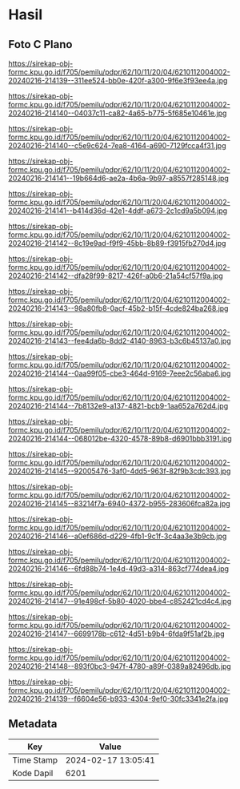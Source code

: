 # Hasil

## Foto C Plano

https://sirekap-obj-formc.kpu.go.id/f705/pemilu/pdpr/62/10/11/20/04/6210112004002-20240216-214139--311ee524-bb0e-420f-a300-9f6e3f93ee4a.jpg

https://sirekap-obj-formc.kpu.go.id/f705/pemilu/pdpr/62/10/11/20/04/6210112004002-20240216-214140--04037c11-ca82-4a65-b775-5f685e10461e.jpg

https://sirekap-obj-formc.kpu.go.id/f705/pemilu/pdpr/62/10/11/20/04/6210112004002-20240216-214140--c5e9c624-7ea8-4164-a690-7129fcca4f31.jpg

https://sirekap-obj-formc.kpu.go.id/f705/pemilu/pdpr/62/10/11/20/04/6210112004002-20240216-214141--19b664d6-ae2a-4b6a-9b97-a8557f285148.jpg

https://sirekap-obj-formc.kpu.go.id/f705/pemilu/pdpr/62/10/11/20/04/6210112004002-20240216-214141--b414d36d-42e1-4ddf-a673-2c1cd9a5b094.jpg

https://sirekap-obj-formc.kpu.go.id/f705/pemilu/pdpr/62/10/11/20/04/6210112004002-20240216-214142--8c19e9ad-f9f9-45bb-8b89-f3915fb270d4.jpg

https://sirekap-obj-formc.kpu.go.id/f705/pemilu/pdpr/62/10/11/20/04/6210112004002-20240216-214142--dfa28f99-8217-426f-a0b6-21a54cf57f9a.jpg

https://sirekap-obj-formc.kpu.go.id/f705/pemilu/pdpr/62/10/11/20/04/6210112004002-20240216-214143--98a80fb8-0acf-45b2-b15f-4cde824ba268.jpg

https://sirekap-obj-formc.kpu.go.id/f705/pemilu/pdpr/62/10/11/20/04/6210112004002-20240216-214143--fee4da6b-8dd2-4140-8963-b3c6b45137a0.jpg

https://sirekap-obj-formc.kpu.go.id/f705/pemilu/pdpr/62/10/11/20/04/6210112004002-20240216-214144--0aa99f05-cbe3-464d-9169-7eee2c56aba6.jpg

https://sirekap-obj-formc.kpu.go.id/f705/pemilu/pdpr/62/10/11/20/04/6210112004002-20240216-214144--7b8132e9-a137-4821-bcb9-1aa652a762d4.jpg

https://sirekap-obj-formc.kpu.go.id/f705/pemilu/pdpr/62/10/11/20/04/6210112004002-20240216-214144--068012be-4320-4578-89b8-d6901bbb3191.jpg

https://sirekap-obj-formc.kpu.go.id/f705/pemilu/pdpr/62/10/11/20/04/6210112004002-20240216-214145--92005476-3af0-4dd5-963f-82f9b3cdc393.jpg

https://sirekap-obj-formc.kpu.go.id/f705/pemilu/pdpr/62/10/11/20/04/6210112004002-20240216-214145--83214f7a-6940-4372-b955-283606fca82a.jpg

https://sirekap-obj-formc.kpu.go.id/f705/pemilu/pdpr/62/10/11/20/04/6210112004002-20240216-214146--a0ef686d-d229-4fb1-9c1f-3c4aa3e3b9cb.jpg

https://sirekap-obj-formc.kpu.go.id/f705/pemilu/pdpr/62/10/11/20/04/6210112004002-20240216-214146--6fd88b74-1e4d-49d3-a314-863cf774dea4.jpg

https://sirekap-obj-formc.kpu.go.id/f705/pemilu/pdpr/62/10/11/20/04/6210112004002-20240216-214147--91e498cf-5b80-4020-bbe4-c852421cd4c4.jpg

https://sirekap-obj-formc.kpu.go.id/f705/pemilu/pdpr/62/10/11/20/04/6210112004002-20240216-214147--6699178b-c612-4d51-b9b4-6fda9f51af2b.jpg

https://sirekap-obj-formc.kpu.go.id/f705/pemilu/pdpr/62/10/11/20/04/6210112004002-20240216-214148--893f0bc3-947f-4780-a89f-0389a82496db.jpg

https://sirekap-obj-formc.kpu.go.id/f705/pemilu/pdpr/62/10/11/20/04/6210112004002-20240216-214139--f6604e56-b933-4304-9ef0-30fc3341e2fa.jpg


## Metadata

| Key        | Value               |
| ---------- | ------------------- |
| Time Stamp | 2024-02-17 13:05:41 |
| Kode Dapil | 6201                |



